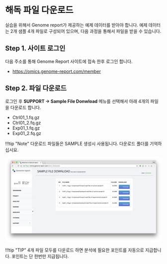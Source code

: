 # 해독 파일 다운로드

실습을 위해서 Genome report가 제공하는 예제 데이터를 받아야 합니다. 예제 데이터는 2개 샘플 4개 파일로 구성되어 있으며, 다음 과정을 통해서 파일을 받을 수 있습니다.


## Step 1. 사이트 로그인

다음 주소를 통해 Genome Report 사이트에 접속 한후 로그인 합니다.

* <a href="https://omics.genome-report.com/member" target="_blank">https://omics.genome-report.com/member</a>


## Step 2. 파일 다운로드

로그인 후 **SUPPORT -> Sample File Donwload** 메뉴를 선택해서 아래 4개의 파일을 다운로드 합니다.

* Ctrl01_1.fq.gz
* Ctrl01_2.fq.gz
* Exp01_1.fq.gz
* Exp01_2.fq.gz


!!!tip "Note"
    다운로드 파일들은 SAMPLE 생성시 사용됩니다. 다운로드 폴더를 기억하십시요.


![화면](https://github.com/genomereport/gimanual/raw/master/docs/images/tutorial_file_download.jpg)

!!!tip "TIP" 
    4개 파일 모두를 다운로드 하면 분석에 필요한 포인트를 자동으로 지급합니다. 포인트는 단 한번만 지급됩니다.

